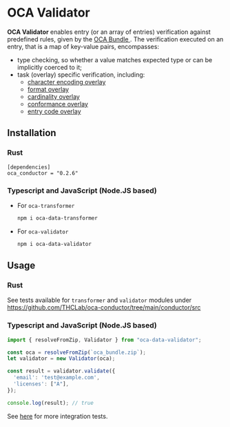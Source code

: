 # OCA Validator

**OCA Validator** enables entry (or an array of entries) verification against predefined rules, given by the [ OCA Bundle ](/ecosystem/oca-bundle). The verification executed on an entry, that is a map of key-value pairs, encompasses:
- type checking, so whether a value matches expected type or can be implicitly coerced to it;
- task (overlay) specific verification, including:
  - [ character encoding overlay ](/specification/#character-encoding-overlay)
  - [ format overlay ](/specification/#format-overlay)
  - [ cardinality overlay ](/specification/#cardinality-overlay)
  - [ conformance overlay ](/specification/#conformance-overlay)
  - [ entry code overlay ](/specification/#entry-code-overlay)

## Installation

### Rust
```
[dependencies]
oca_conductor = "0.2.6"
```
### Typescript and JavaScript (Node.JS based)

- For `oca-transformer`
  ```bash
  npm i oca-data-transformer
  ```
- For `oca-validator`
  ```bash
  npm i oca-data-validator
  ```

## Usage

### Rust

See tests available for `transformer` and `validator` modules under [ https://github.com/THCLab/oca-conductor/tree/main/conductor/src ](https://github.com/THCLab/oca-conductor/tree/main/conductor/src)

### Typescript and JavaScript (Node.JS based)

```typescript
import { resolveFromZip, Validator } from "oca-data-validator";

const oca = resolveFromZip(`oca_bundle.zip`);
let validator = new Validator(oca);

const result = validator.validate({
  'email': 'test@example.com',
  'licenses': ["A"],
});

console.log(result); // true
```

See [here](https://github.com/THCLab/oca-conductor/tree/main/bindings/node.js/pkg/validator/test) for more integration tests.
